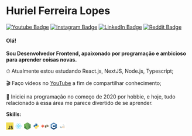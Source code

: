 # Huriel Ferreira Lopes

[![Youtube Badge](https://img.shields.io/badge/-YouTube-373737?style=flat&logo=youtube&logoColor=white)](https://www.youtube.com/channel/UC5ldcWDRG-81eTwhzMvkQPQ) 
[![Instagram Badge](https://img.shields.io/badge/-Instagram-373737?style=flat&logo=instagram&logoColor=white)](https://www.instagram.com/huri3l/) 
[![LinkedIn Badge](https://img.shields.io/badge/-LinkedIn-373737?style=flat&logo=linkedin&logoColor=white)](https://www.linkedin.com/in/huriel-lopes/) 
[![Reddit Badge](https://img.shields.io/badge/-Reddit-373737?style=flat&logo=reddit&logoColor=white)](https://www.reddit.com/user/huri3l) 

#### Olá!
**Sou Desenvolvedor Frontend, apaixonado por programação e ambicioso para aprender coisas novas.**

⏱ Atualmente estou estudando React.js, NextJS, Node.js, Typescript;

🎬 Faço vídeos no [YouTube](https://www.youtube.com/channel/UC5ldcWDRG-81eTwhzMvkQPQ) a fim de compartilhar conhecimento;

🧶 Iniciei na programação no começo de 2020 por hobbie, e hoje, tudo relacionado à essa área me parece divertido de se aprender.

**Skills:**

<code><img height="20" src="https://raw.githubusercontent.com/github/explore/80688e429a7d4ef2fca1e82350fe8e3517d3494d/topics/javascript/javascript.png"></code>
<code><img height="20" src="https://raw.githubusercontent.com/github/explore/80688e429a7d4ef2fca1e82350fe8e3517d3494d/topics/react/react.png"></code>
<code><img height="20" src="https://raw.githubusercontent.com/github/explore/80688e429a7d4ef2fca1e82350fe8e3517d3494d/topics/nodejs/nodejs.png"></code>
<code><img height="20" src="https://raw.githubusercontent.com/github/explore/80688e429a7d4ef2fca1e82350fe8e3517d3494d/topics/python/python.png"></code>
<code><img height="20" src="https://raw.githubusercontent.com/github/explore/80688e429a7d4ef2fca1e82350fe8e3517d3494d/topics/git/git.png"></code>
<code><img height="20" src="https://raw.githubusercontent.com/github/explore/80688e429a7d4ef2fca1e82350fe8e3517d3494d/topics/cpp/cpp.png"></code>
<code><img height="20" src="https://raw.githubusercontent.com/github/explore/80688e429a7d4ef2fca1e82350fe8e3517d3494d/topics/mysql/mysql.png"></code>
